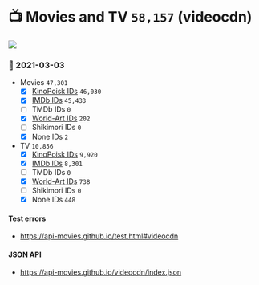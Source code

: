 # :tv: Movies and TV `58,157` (videocdn)

<a href="https://API-Movies.github.io"><img src="https://API-Movies.github.io/banner.png?cache"></a>

### :date: 2021-03-03
- Movies `47,301`
  - [x] <a href="https://API-Movies.github.io/videocdn/movie_kinopoisk_ids.json">KinoPoisk IDs</a> `46,030`
  - [x] <a href="https://API-Movies.github.io/videocdn/movie_imdb_ids.json">IMDb IDs</a> `45,433`
  - [ ] TMDb IDs `0`
  - [x] <a href="https://API-Movies.github.io/videocdn/movie_world_art_ids.json">World-Art IDs</a> `202`
  - [ ] Shikimori IDs `0`
  - [x] None IDs `2`
- TV `10,856`
  - [x] <a href="https://API-Movies.github.io/videocdn/tv_kinopoisk_ids.json">KinoPoisk IDs</a> `9,920`
  - [x] <a href="https://API-Movies.github.io/videocdn/tv_imdb_ids.json">IMDb IDs</a> `8,301`
  - [ ] TMDb IDs `0`
  - [x] <a href="https://API-Movies.github.io/videocdn/tv_world_art_ids.json">World-Art IDs</a> `738`
  - [ ] Shikimori IDs `0`
  - [x] None IDs `448`
#### Test errors
- <a href='https://api-movies.github.io/test.html#videocdn'>https://api-movies.github.io/test.html#videocdn</a>
#### JSON API
- <a href='https://api-movies.github.io/videocdn/index.json'>https://api-movies.github.io/videocdn/index.json</a>
